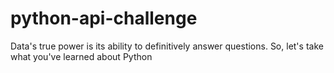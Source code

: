 # python-api-challenge
Data's true power is its ability to definitively answer questions. So, let's take what you've learned about Python
